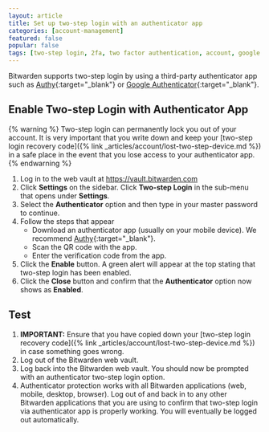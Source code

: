 ```yaml
---
layout: article
title: Set up two-step login with an authenticator app
categories: [account-management]
featured: false
popular: false
tags: [two-step login, 2fa, two factor authentication, account, google authenticator, authy, totp]
---
```


Bitwarden supports two-step login by using a third-party authenticator app such as [Authy](https://authy.com/){:target="_blank"} or [Google Authenticator](https://support.google.com/accounts/answer/1066447?hl=en){:target="_blank"}.

## Enable Two-step Login with Authenticator App

{% warning %}
Two-step login can permanently lock you out of your account. It is very important that you write down and keep your [two-step login recovery code]({% link _articles/account/lost-two-step-device.md %}) in a safe place in the event that you lose access to your authenticator app.
{% endwarning %}

1. Log in to the web vault at <https://vault.bitwarden.com>
2. Click **Settings** on the sidebar. Click **Two-step Login** in the sub-menu that opens under **Settings**.  
3. Select the **Authenticator** option and then type in your master password to continue.
4. Follow the steps that appear
   - Download an authenticator app (usually on your mobile device). We recommend [Authy](https://authy.com/){:target="_blank"}.
   - Scan the QR code with the app.
   - Enter the verification code from the app.
5. Click the **Enable** button. A green alert will appear at the top stating that two-step login has been enabled.
6. Click the **Close** button and confirm that the **Authenticator** option now shows as **Enabled**.

## Test

1. **IMPORTANT:** Ensure that you have copied down your [two-step login recovery code]({% link _articles/account/lost-two-step-device.md %}) in case something goes wrong.
2. Log out of the Bitwarden web vault.
3. Log back into the Bitwarden web vault. You should now be prompted with an authenticator two-step login option.
4. Authenticator protection works with all Bitwarden applications (web, mobile, desktop, browser). Log out of and back in to any other Bitwarden applications that you are using to confirm that two-step login via authenticator app is properly working. You will eventually be logged out automatically.
